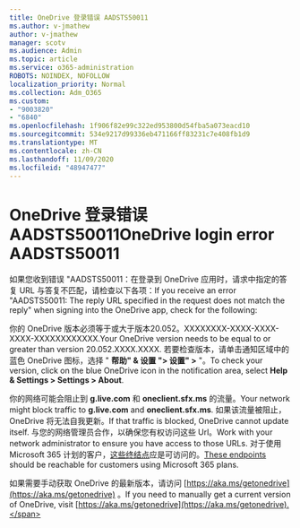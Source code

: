 ```yaml
---
title: OneDrive 登录错误 AADSTS50011
ms.author: v-jmathew
author: v-jmathew
manager: scotv
ms.audience: Admin
ms.topic: article
ms.service: o365-administration
ROBOTS: NOINDEX, NOFOLLOW
localization_priority: Normal
ms.collection: Adm_O365
ms.custom:
- "9003820"
- "6840"
ms.openlocfilehash: 1f906f82e99c322ed953800d54fba5a073eacd10
ms.sourcegitcommit: 534e9217d99336eb471166ff83231c7e408fb1d9
ms.translationtype: MT
ms.contentlocale: zh-CN
ms.lasthandoff: 11/09/2020
ms.locfileid: "48947477"
---
```

# <a name="onedrive-login-error-aadsts50011"></a><span data-ttu-id="27648-102">OneDrive 登录错误 AADSTS50011</span><span class="sxs-lookup"><span data-stu-id="27648-102">OneDrive login error AADSTS50011</span></span>

<span data-ttu-id="27648-103">如果您收到错误 "AADSTS50011：在登录到 OneDrive 应用时，请求中指定的答复 URL 与答复不匹配，请检查以下各项：</span><span class="sxs-lookup"><span data-stu-id="27648-103">If you receive an error "AADSTS50011: The reply URL specified in the request does not match the reply" when signing into the OneDrive app, check for the following:</span></span>

<span data-ttu-id="27648-104">你的 OneDrive 版本必须等于或大于版本20.052。XXXXXXXX-XXXX-XXXX-XXXX-XXXXXXXXXXXX.</span><span class="sxs-lookup"><span data-stu-id="27648-104">Your OneDrive version needs to be equal to or greater than version 20.052.XXXX.XXXX.</span></span> <span data-ttu-id="27648-105">若要检查版本，请单击通知区域中的蓝色 OneDrive 图标，选择 " **帮助" & 设置 "> 设置" >** "。</span><span class="sxs-lookup"><span data-stu-id="27648-105">To check your version, click on the blue OneDrive icon in the notification area, select **Help & Settings > Settings > About**.</span></span>

<span data-ttu-id="27648-106">你的网络可能会阻止到 **g.live.com** 和 **oneclient.sfx.ms** 的流量。</span><span class="sxs-lookup"><span data-stu-id="27648-106">Your network might block traffic to **g.live.com** and **oneclient.sfx.ms**.</span></span> <span data-ttu-id="27648-107">如果该流量被阻止，OneDrive 将无法自我更新。</span><span class="sxs-lookup"><span data-stu-id="27648-107">If that traffic is blocked, OneDrive cannot update itself.</span></span> <span data-ttu-id="27648-108">与您的网络管理员合作，以确保您有权访问这些 Url。</span><span class="sxs-lookup"><span data-stu-id="27648-108">Work with your network administrator to ensure you have access to those URLs.</span></span> <span data-ttu-id="27648-109">对于使用 Microsoft 365 计划的客户，[这些终结点](https://docs.microsoft.com/microsoft-365/enterprise/urls-and-ip-address-ranges?view=o365-worldwide)应是可访问的。</span><span class="sxs-lookup"><span data-stu-id="27648-109">[These endpoints](https://docs.microsoft.com/microsoft-365/enterprise/urls-and-ip-address-ranges?view=o365-worldwide) should be reachable for customers using Microsoft 365 plans.</span></span>

<span data-ttu-id="27648-110">如果需要手动获取 OneDrive 的最新版本，请访问 [https://aka.ms/getonedrive](https://aka.ms/getonedrive) 。</span><span class="sxs-lookup"><span data-stu-id="27648-110">If you need to manually get a current version of OneDrive, visit [https://aka.ms/getonedrive](https://aka.ms/getonedrive).</span></span>
